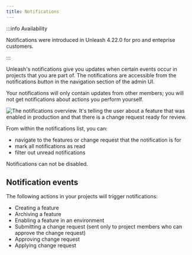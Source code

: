 ```yaml
---
title: Notifications
---
```


:::info Availability

Notifications were introduced in Unleash 4.22.0 for pro and enteprise customers.

:::

Unleash's notifications give you updates when certain events occur in projects that you are part of. The notifications are accessible from the notifications button in the navigation section of the admin UI.

Your notifications will only contain updates from other members; you will not get notifications about actions you perform yourself.

![The notifications overview. It's telling the user about a feature that was enabled in production and that there is a change request ready for review.](/img/notifications.png)

From within the notifications list, you can:
* navigate to the features or change request that the notification is for
* mark all notifications as read
* filter out unread notifications

Notifications can not be disabled.

## Notification events

The following actions in your projects will trigger notifications:
* Creating a feature
* Archiving a feature
* Enabling a feature in an environment
* Submitting a change request (sent only to project members who can approve the change request)
* Approving change request
* Applying change request
